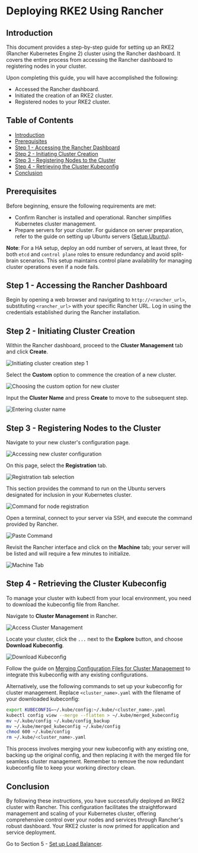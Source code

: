 # Deploying RKE2 Using Rancher

## Introduction

This document provides a step-by-step guide for setting up an RKE2 (Rancher Kubernetes Engine 2) cluster using the Rancher dashboard. It covers the entire process from accessing the Rancher dashboard to registering nodes in your cluster.

Upon completing this guide, you will have accomplished the following:

- Accessed the Rancher dashboard.
- Initiated the creation of an RKE2 cluster.
- Registered nodes to your RKE2 cluster.

## Table of Contents

- [Introduction](#introduction)
- [Prerequisites](#prerequisites)
- [Step 1 - Accessing the Rancher Dashboard](#step-1---accessing-the-rancher-dashboard)
- [Step 2 - Initiating Cluster Creation](#step-2---initiating-cluster-creation)
- [Step 3 - Registering Nodes to the Cluster](#step-3---registering-nodes-to-the-cluster)
- [Step 4 - Retrieving the Cluster Kubeconfig](#step-4---retrieving-the-cluster-kubeconfig)
- [Conclusion](#conclusion)

## Prerequisites

Before beginning, ensure the following requirements are met:

- Confirm Rancher is installed and operational. Rancher simplifies Kubernetes cluster management.
- Prepare servers for your cluster. For guidance on server preparation, refer to the guide on setting up Ubuntu servers ([Setup Ubuntu](../01-setup-ubuntu/README.md)).

**Note**: For a HA setup, deploy an odd number of servers, at least three, for both `etcd` and `control plane` roles to ensure redundancy and avoid split-brain scenarios. This setup maintains control plane availability for managing cluster operations even if a node fails.

## Step 1 - Accessing the Rancher Dashboard

Begin by opening a web browser and navigating to `http://<rancher_url>`, substituting `<rancher_url>` with your specific Rancher URL. Log in using the credentials established during the Rancher installation.

## Step 2 - Initiating Cluster Creation

Within the Rancher dashboard, proceed to the **Cluster Management** tab and click **Create**.

![Initiating cluster creation step 1](./assets/images/initiating_cluster_creation_1.png)

Select the **Custom** option to commence the creation of a new cluster.

![Choosing the custom option for new cluster](./assets/images/initiating_cluster_creation_2.png)

Input the **Cluster Name** and press **Create** to move to the subsequent step.

![Entering cluster name](./assets/images/initiating_cluster_creation_3.png)

## Step 3 - Registering Nodes to the Cluster

Navigate to your new cluster's configuration page.

![Accessing new cluster configuration](./assets/images/registering_nodes_1.png)

On this page, select the **Registration** tab.

![Registration tab selection](./assets/images/registering_nodes_2.png)

This section provides the command to run on the Ubuntu servers designated for inclusion in your Kubernetes cluster.

![Command for node registration](./assets/images/registering_nodes_3.png)

Open a terminal, connect to your server via SSH, and execute the command provided by Rancher.

![Paste Command](./assets/images/registering_nodes_4.png)

Revisit the Rancher interface and click on the **Machine** tab; your server will be listed and will require a few minutes to initialize.

![Machine Tab](./assets/images/registering_nodes_5.png)

## Step 4 - Retrieving the Cluster Kubeconfig

To manage your cluster with kubectl from your local environment, you need to download the kubeconfig file from Rancher.

Navigate to **Cluster Management** in Rancher.

![Access Cluster Management](./assets/images/downloading_the_cluster_kubeconfig_file_1.png)

Locate your cluster, click the `...` next to the **Explore** button, and choose **Download Kubeconfig**.

![Download Kubeconfig](./assets/images/downloading_the_cluster_kubeconfig_file_2.png)

Follow the guide on [Merging Configuration Files for Cluster Management](../02-setup-k3s/README.md#step-5---merging-configuration-files-for-cluster-management) to integrate this kubeconfig with any existing configurations.

Alternatively, use the following commands to set up your kubeconfig for cluster management. Replace `<cluster_name>.yaml` with the filename of your downloaded kubeconfig:

```bash
export KUBECONFIG=~/.kube/config:~/.kube/<cluster_name>.yaml
kubectl config view --merge --flatten > ~/.kube/merged_kubeconfig
mv ~/.kube/config ~/.kube/config_backup
mv ~/.kube/merged_kubeconfig ~/.kube/config
chmod 600 ~/.kube/config
rm ~/.kube/<cluster_name>.yaml
```

This process involves merging your new kubeconfig with any existing one, backing up the original config, and then replacing it with the merged file for seamless cluster management. Remember to remove the now redundant kubeconfig file to keep your working directory clean.

## Conclusion

By following these instructions, you have successfully deployed an RKE2 cluster with Rancher. This configuration facilitates the straightforward management and scaling of your Kubernetes cluster, offering comprehensive control over your nodes and services through Rancher's robust dashboard. Your RKE2 cluster is now primed for application and service deployment.

Go to Section 5 - [Set up Load Balancer](../05-setup-lb/README.md).
